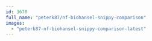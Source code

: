 ```yaml
---
id: 3670
full_name: "peterk87/nf-biohansel-snippy-comparison"
images: 
  - "peterk87-nf-biohansel-snippy-comparison-latest"
---
```

